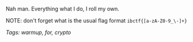 Nah man. Everything what I do, I roll my own.

NOTE: don't forget what is the usual flag format `ibctf{[a-zA-Z0-9_\-]+}`

_Tags: warmup, for, crypto_
